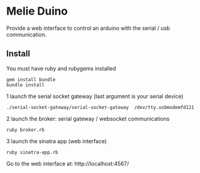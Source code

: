 # Melie Duino

Provide a web interface to control an arduino with the serial / usb communication.

## Install
You must have ruby and rubygems installed

    gem install bundle
    bundle install


1 launch the serial socket gateway (last argument is your serial device)
    
    ./serial-socket-gateway/serial-socket-gateway  /dev/tty.usbmodemfd121

2 launch the broker: serial gateway / websocket communications
    
    ruby broker.rb

3 launch the sinatra app (web interface)

    ruby sinatra-app.rb

Go to the web interface at:
http://localhost:4567/
